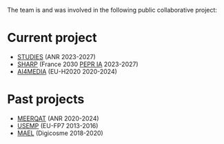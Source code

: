 The team is and was involved in the following public collaborative project:

# Current project
* [STUDIES](studies/studies.md) (ANR 2023-2027)
* [SHARP](https://project.inria.fr/sharp/) (France 2030 [PEPR IA](https://www.pepr-ia.fr/projet/sharp/) 2023-2027)
* [AI4MEDIA](https://www.ai4media.eu/) (EU-H2020 2020-2024)

# Past projects
* [MEERQAT](meerqat/meerqat.md) (ANR 2020-2024)
* [USEMP](https://usemp.eu) (EU-FP7 2013-2016)
* [MAEL](https://digicosme.lisn.upsaclay.fr/tiki-index.php?page=Post+Doc+MAEL) (Digicosme 2018-2020)


